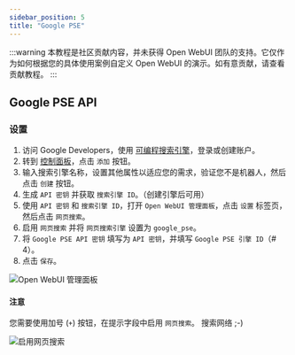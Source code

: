```yaml
---
sidebar_position: 5
title: "Google PSE"
---
```


:::warning
本教程是社区贡献内容，并未获得 Open WebUI 团队的支持。它仅作为如何根据您的具体使用案例自定义 Open WebUI 的演示。如有意贡献，请查看贡献教程。
:::

## Google PSE API

### 设置

1. 访问 Google Developers，使用 [可编程搜索引擎](https://developers.google.com/custom-search)，登录或创建账户。
2. 转到 [控制面板](https://programmablesearchengine.google.com/controlpanel/all)，点击 `添加` 按钮。
3. 输入搜索引擎名称，设置其他属性以适应您的需求，验证您不是机器人，然后点击 `创建` 按钮。
4. 生成 `API 密钥` 并获取 `搜索引擎 ID`。（创建引擎后可用）
5. 使用 `API 密钥` 和 `搜索引擎 ID`，打开 `Open WebUI 管理面板`，点击 `设置` 标签页，然后点击 `网页搜索`。
6. 启用 `网页搜索` 并将 `网页搜索引擎` 设置为 `google_pse`。
7. 将 `Google PSE API 密钥` 填写为 `API 密钥`，并填写 `Google PSE 引擎 ID`（# 4）。
8. 点击 `保存`。

![Open WebUI 管理面板](/images/tutorial_google_pse1.png)

#### 注意

您需要使用加号 (`+`) 按钮，在提示字段中启用 `网页搜索`。
搜索网络 ;-)

![启用网页搜索](/images/tutorial_google_pse2.png)
